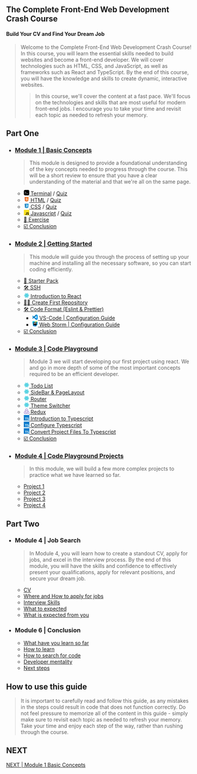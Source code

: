 ## The Complete Front-End Web Development Crash Course
#### Build Your CV and Find Your Dream Job

> Welcome to the Complete Front-End Web Development Crash Course! In this course, you will learn the essential skills needed to build websites and become a front-end developer.
> We will cover technologies such as HTML, CSS, and JavaScript, as well as frameworks such as React and TypeScript.
> By the end of this course, you will have the knowledge and skills to create dynamic, interactive websites.
>
> > In this course, we'll cover the content at a fast pace. We'll focus on the technologies and skills that are most useful for modern front-end jobs.
> > I encourage you to take your time and revisit each topic as needed to refresh your memory.


## Part One
- ### [Module 1 | Basic Concepts](module1/README.md)
    > This module is designed to provide a foundational understanding of the key concepts needed to progress through the course.
    This will be a short review to ensure that you have a clear understanding of the material and that we're all on the same page.
    - [<img src="./imgs/terminal-icon.jpeg" width="15"/> Terminal](module1/terminal.md) / [Quiz](module1/terminal_quiz.md)
    - [<img src="./imgs/html5-icon.jpeg" width="15"/> HTML](module1/html.md) / [Quiz](module1/html_quiz.md)
    - [<img src="./imgs/css3-icon.jpeg" width="15"/> CSS](module1/css.md) / [Quiz](module1/css_quiz.md)
    - [<img src="./imgs/javascript-logo.png" width="15"/> Javascript](module1/javascript.md) / [Quiz](module1/javascript_quiz.md)
    - [📝 Exercise](module1/exercise.md)
    - [☑️ Conclusion](module1/conclusion.md)


- ### [Module 2 | Getting Started](module2/README.md)
    > This module will guide you through the process of setting up your machine and installing all the necessary software, so you can start coding efficiently.
  - [🎒 Starter Pack](module2/starterPack.md)
  - [🛠 SSH](module2/ssh.md)
  - [<img src="./imgs/react-icon.png" width="15"/> Introduction to React](./introductionToReact.md)
  - [👨‍🎨 Create First Repository](module2/createFirstRepository.md)
  - [🛠 Code Format (Eslint & Prettier)](module2/codeFormat.md)
    - [<img src="./imgs/vscode_logo.png" width="15"/> VS-Code | Configuration Guide](module2/vscodeConfigurationGuide.md)
    - [<img src="./imgs/webstorm_logo.svg" width="15"/> Web Storm | Configuration Guide](module2/webstormConfigurationGuide.md)
  - [☑️ Conclusion](module2/conclusion.md)

- ### [Module 3 | Code Playground](module3/README.md)
  > Module 3 we will start developing our first project using react.
  > We and go in more depth of some of the most important concepts required to be an efficient developer.
  - [<img src="./imgs/react-icon.png" width="15"/> Todo List](./module3/todoList.md)
  - [<img src="./imgs/react-icon.png" width="15"/> SideBar & PageLayout](./module3/sideBarAndPageLayout.md)
  - [<img src="./imgs/react-icon.png" width="15"/> Router](./module3/router.md)
  - [<img src="./imgs/react-icon.png" width="15"/> Theme Switcher](./module3/themeSwitcher.md)
  - [<img src="./imgs/redux-icon.jpeg" width="15"/> Redux](./module3/redux.md)
  - [<img src="./imgs/typescript-icon.jpeg" width="15"/> Introduction to Typescript](./module3/introdutionToTypescript.md)
  - [<img src="./imgs/typescript-icon.jpeg" width="15"/> Configure Typescript](./module3/configureTypescript.md)
  - [<img src="./imgs/typescript-icon.jpeg" width="15"/> Convert Project Files To Typescript](./module3/convertProjectFilesToTypescript.md)
  - [☑️ Conclusion](module3/conclusion.md)

- ### [Module 4 | Code Playground Projects](module4/README.md)
  > In this module, we will build a few more complex projects to practice what we have learned so far.
  - [Project 1](./module4/project1.md)
  - [Project 2](./module4/project2.md)
  - [Project 3](./module4/project3.md)
  - [Project 4](./module4/project4.md)

## Part Two
- ### Module 4 | Job Search
    > In Module 4, you will learn how to create a standout CV, apply for jobs, and excel in the interview process. By the end of this module, you will have the skills and confidence to effectively present your qualifications, apply for relevant positions, and secure your dream job.
  - [CV]()
  - [Where and How to apply for jobs]()
  - [Interview Skills]()
  - [What to expected]()
  - [What is expected from you]()

- ### Module 6 | Conclusion
  - [What have you learn so far]()
  - [How to learn]()
  - [How to search for code]()
  - [Developer mentality]()
  - [Next steps]()

## How to use this guide
> It is important to carefully read and follow this guide, as any mistakes in the steps could result in code that does not function correctly. Do not feel pressure to memorize all of the content in this guide - simply make sure to revisit each topic as needed to refresh your memory. Take your time and enjoy each step of the way, rather than rushing through the course.

## NEXT
[NEXT | Module 1 Basic Concepts](module1/README.md)